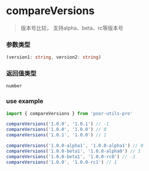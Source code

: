 # compareVersions

> 版本号比较， 支持alpha、beta、rc等版本号

### 参数类型

```ts
(version1: string, version2: string)
```

### 返回值类型

```ts
number
``` 

### use example 

```ts
import { compareVersions } from 'poor-utils-pro'

compareVersions('1.0.0', '1.0.1') // -1
compareVersions('1.0.0', '1.0.0') // 0
compareVersions('1.0.1', '1.0.0') // 1

compareVersions('1.0.0-alpha1', '1.0.0-alpha1') // 0
compareVersions('1.0.0-beta1', '1.0.0-alpha0') // 1
compareVersions('1.0.0-beta1', '1.0.0-rc0') // -1
compareVersions('1.0.0', '1.0.0-rc1') // 1

```
